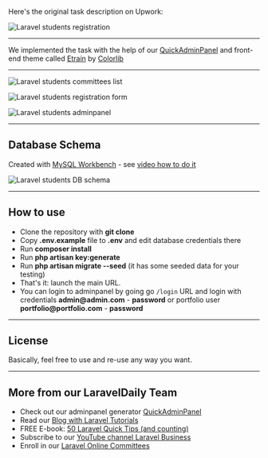 Here's the original task description on Upwork:

![Laravel students registration](https://laraveldaily.com/wp-content/uploads/2019/11/Screen_Shot_2019-10-27_at_3.37.19_PM.png)

---

We implemented the task with the help of our [QuickAdminPanel](https://quickadminpanel.com) and front-end theme called [Etrain](https://colorlib.com/wp/template/etrain/) by [Colorlib](https://colorlib.com)

---

![Laravel students committees list](https://laraveldaily.com/wp-content/uploads/2019/11/Screen-Shot-2019-11-05-at-9.46.36-AM.png)

![Laravel students registration form](https://laraveldaily.com/wp-content/uploads/2019/11/Screen-Shot-2019-11-05-at-9.48.27-AM.png)

![Laravel students adminpanel](https://laraveldaily.com/wp-content/uploads/2019/11/Screen-Shot-2019-11-05-at-9.47.36-AM.png)

---

## Database Schema

Created with [MySQL Workbench](https://www.mysql.com/products/workbench/) - see [video how to do it](https://www.youtube.com/watch?v=RbKEYDtkAJI)

![Laravel students DB schema](https://laraveldaily.com/wp-content/uploads/2019/11/Screen-Shot-2019-11-05-at-10.07.17-AM.png)

---

## How to use

- Clone the repository with __git clone__
- Copy __.env.example__ file to __.env__ and edit database credentials there
- Run __composer install__
- Run __php artisan key:generate__
- Run __php artisan migrate --seed__ (it has some seeded data for your testing)
- That's it: launch the main URL. 
- You can login to adminpanel by going go `/login` URL and login with credentials __admin@admin.com__ - __password__ or portfolio user __portfolio@portfolio.com__ - __password__ 

---

## License

Basically, feel free to use and re-use any way you want.

---

## More from our LaravelDaily Team

- Check out our adminpanel generator [QuickAdminPanel](https://quickadminpanel.com)
- Read our [Blog with Laravel Tutorials](https://laraveldaily.com)
- FREE E-book: [50 Laravel Quick Tips (and counting)](https://laraveldaily.com/free-e-book-40-laravel-quick-tips-and-counting/)
- Subscribe to our [YouTube channel Laravel Business](https://www.youtube.com/channel/UCTuplgOBi6tJIlesIboymGA)
- Enroll in our [Laravel Online Committees](https://laraveldaily.teachable.com/)
